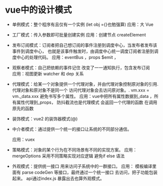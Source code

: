 

#  vue中的设计模式

  - 单例模式：整个程序有且仅有一个实例 (let obj ={}也勉强算)
        应用：大 Vue

  - 工厂模式：传入参数即可批量创建实例
        应用：创建节点  createElement

  - 发布订阅模式：订阅者把自己想订阅的事件注册到调度中心，当发布者发布该事件到调度中心，
                 也就是该事件触发时，由调度中心统一调度订阅者注册到调度中心的处理代码。
       应用：eventBus ，props $emit ， 

  - 观察者模式：自己把依赖的事件记住 改变了一一通知执行，包含发布订阅     
       应用：视图更新 watcher 和 dep 关系  

  - 代理模式：给某一个对象提供一个代理对象，并由代理对象控制原对象的引用.
             代理对象和原对象不是同一个 访问代理对象会去访问原对象。.
             vm.xxx = vm._data.xxx 避免书写多个属性。
       应用：vue中把所有属性数据到_data ，所有属性代理到_props，
             防抖截流也是代理模式 会返回一个代理的函数 在调用原先的函数

  - 装饰模式：vue2 的装饰器模式(@)           

  - 中介者模式：通过提供一个统一的接口让系统的不同部分通信。
  
      应用：vuex

  - 策略模式：对象的某个行为在不同场景有不同的实现方案。
      应用：mergeOptions 采用不同策略实现对应逻辑 避免if else 语法

  - 外观模式：提供统一接口 用来访问子系统中的一群接口。
      应用： 模板编译里面有 parse codeGen 等接口，最终通过一个统一接口
             去访问，把子功能包装起来。
             api通过index.js 暴露出去也算外观模式。       